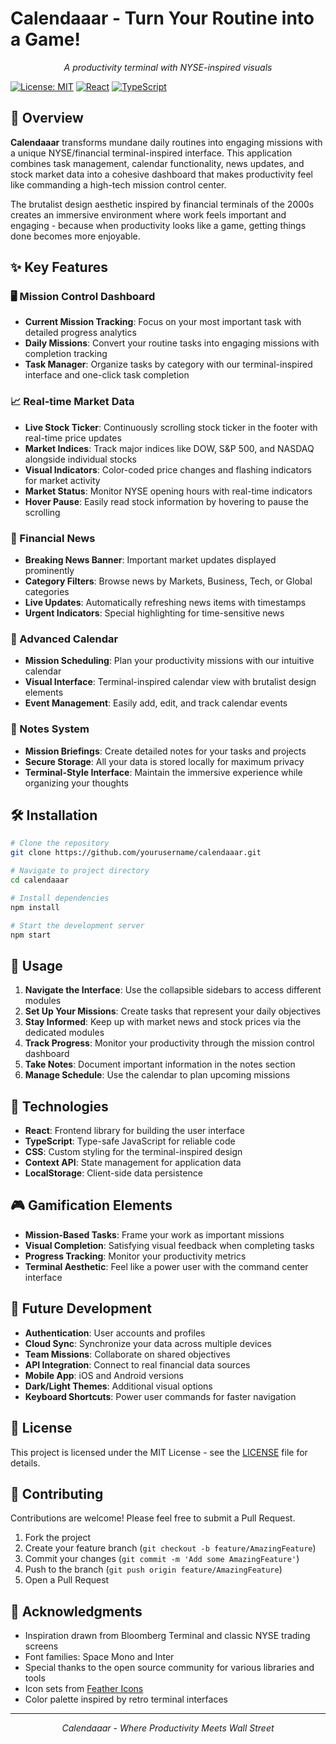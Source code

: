 # Calendaaar - Turn Your Routine into a Game!

<p align="center">
  <em>A productivity terminal with NYSE-inspired visuals</em>
</p>

[![License: MIT](https://img.shields.io/badge/License-MIT-blue.svg)](https://opensource.org/licenses/MIT)
[![React](https://img.shields.io/badge/React-18.0+-61DAFB?logo=react&logoColor=white)](https://reactjs.org/)
[![TypeScript](https://img.shields.io/badge/TypeScript-4.9+-3178C6?logo=typescript&logoColor=white)](https://www.typescriptlang.org/)

## 🚀 Overview

**Calendaaar** transforms mundane daily routines into engaging missions with a unique NYSE/financial terminal-inspired interface. This application combines task management, calendar functionality, news updates, and stock market data into a cohesive dashboard that makes productivity feel like commanding a high-tech mission control center.

The brutalist design aesthetic inspired by financial terminals of the 2000s creates an immersive environment where work feels important and engaging - because when productivity looks like a game, getting things done becomes more enjoyable.

## ✨ Key Features

### 🖥️ Mission Control Dashboard
- **Current Mission Tracking**: Focus on your most important task with detailed progress analytics
- **Daily Missions**: Convert your routine tasks into engaging missions with completion tracking
- **Task Manager**: Organize tasks by category with our terminal-inspired interface and one-click task completion

### 📈 Real-time Market Data
- **Live Stock Ticker**: Continuously scrolling stock ticker in the footer with real-time price updates
- **Market Indices**: Track major indices like DOW, S&P 500, and NASDAQ alongside individual stocks
- **Visual Indicators**: Color-coded price changes and flashing indicators for market activity
- **Market Status**: Monitor NYSE opening hours with real-time indicators
- **Hover Pause**: Easily read stock information by hovering to pause the scrolling

### 📰 Financial News
- **Breaking News Banner**: Important market updates displayed prominently
- **Category Filters**: Browse news by Markets, Business, Tech, or Global categories
- **Live Updates**: Automatically refreshing news items with timestamps
- **Urgent Indicators**: Special highlighting for time-sensitive news

### 📅 Advanced Calendar
- **Mission Scheduling**: Plan your productivity missions with our intuitive calendar
- **Visual Interface**: Terminal-inspired calendar view with brutalist design elements
- **Event Management**: Easily add, edit, and track calendar events

### 📝 Notes System
- **Mission Briefings**: Create detailed notes for your tasks and projects
- **Secure Storage**: All your data is stored locally for maximum privacy
- **Terminal-Style Interface**: Maintain the immersive experience while organizing your thoughts

## 🛠️ Installation

```bash
# Clone the repository
git clone https://github.com/yourusername/calendaaar.git

# Navigate to project directory
cd calendaaar

# Install dependencies
npm install

# Start the development server
npm start
```

## 📱 Usage

1. **Navigate the Interface**: Use the collapsible sidebars to access different modules
2. **Set Up Your Missions**: Create tasks that represent your daily objectives
3. **Stay Informed**: Keep up with market news and stock prices via the dedicated modules
4. **Track Progress**: Monitor your productivity through the mission control dashboard
5. **Take Notes**: Document important information in the notes section
6. **Manage Schedule**: Use the calendar to plan upcoming missions

## 🔧 Technologies

- **React**: Frontend library for building the user interface
- **TypeScript**: Type-safe JavaScript for reliable code
- **CSS**: Custom styling for the terminal-inspired design
- **Context API**: State management for application data
- **LocalStorage**: Client-side data persistence

## 🎮 Gamification Elements

- **Mission-Based Tasks**: Frame your work as important missions
- **Visual Completion**: Satisfying visual feedback when completing tasks
- **Progress Tracking**: Monitor your productivity metrics
- **Terminal Aesthetic**: Feel like a power user with the command center interface

## 🔄 Future Development

- **Authentication**: User accounts and profiles
- **Cloud Sync**: Synchronize your data across multiple devices
- **Team Missions**: Collaborate on shared objectives
- **API Integration**: Connect to real financial data sources
- **Mobile App**: iOS and Android versions
- **Dark/Light Themes**: Additional visual options
- **Keyboard Shortcuts**: Power user commands for faster navigation

## 📜 License

This project is licensed under the MIT License - see the [LICENSE](LICENSE) file for details.

## 🤝 Contributing

Contributions are welcome! Please feel free to submit a Pull Request.

1. Fork the project
2. Create your feature branch (`git checkout -b feature/AmazingFeature`)
3. Commit your changes (`git commit -m 'Add some AmazingFeature'`)
4. Push to the branch (`git push origin feature/AmazingFeature`)
5. Open a Pull Request

## 🙏 Acknowledgments

- Inspiration drawn from Bloomberg Terminal and classic NYSE trading screens
- Font families: Space Mono and Inter
- Special thanks to the open source community for various libraries and tools
- Icon sets from [Feather Icons](https://feathericons.com/)
- Color palette inspired by retro terminal interfaces

---

<p align="center">
  <em>Calendaaar - Where Productivity Meets Wall Street</em>
</p> 
